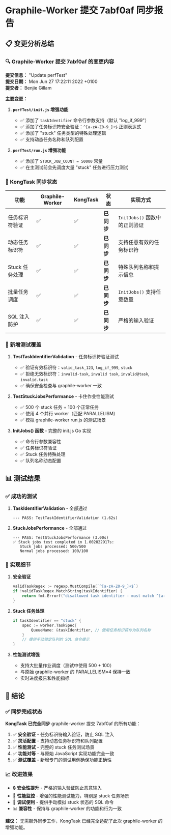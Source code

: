 # Graphile-Worker 提交 7abf0af 同步报告

## 📋 变更分析总结

### 🔍 Graphile-Worker 提交 7abf0af 的变更内容

**提交信息：** "Update perfTest"  
**提交日期：** Mon Jun 27 17:22:11 2022 +0100  
**提交者：** Benjie Gillam

**主要变更：**

1. **`perfTest/init.js` 增强功能**

   - ✅ 添加了 `taskIdentifier` 命令行参数支持（默认 "log_if_999"）
   - ✅ 添加了任务标识符安全验证：`^[a-zA-Z0-9_]+$` 正则表达式
   - ✅ 添加了 "stuck" 任务类型的特殊处理逻辑
   - ✅ 支持动态任务名称和队列配置

2. **`perfTest/run.js` 增强功能**
   - ✅ 添加了 `STUCK_JOB_COUNT = 50000` 常量
   - ✅ 在主测试前会先调度大量 "stuck" 任务进行压力测试

### 🎯 KongTask 同步状态

| 功能           | Graphile-Worker | KongTask | 状态       | 实现方式                      |
| -------------- | --------------- | -------- | ---------- | ----------------------------- |
| 任务标识符验证 | ✅              | ✅       | **已同步** | `InitJobs()` 函数中的正则验证 |
| 动态任务标识符 | ✅              | ✅       | **已同步** | 支持任意有效的任务标识符      |
| Stuck 任务处理 | ✅              | ✅       | **已同步** | 特殊队列名称和提示信息        |
| 批量任务调度   | ✅              | ✅       | **已同步** | `InitJobs()` 支持任意数量     |
| SQL 注入防护   | ✅              | ✅       | **已同步** | 严格的输入验证                |

### 🧪 新增测试覆盖

1. **TestTaskIdentifierValidation** - 任务标识符验证测试

   - ✅ 验证有效标识符：`valid_task_123`, `log_if_999`, `stuck`
   - ✅ 拒绝无效标识符：`invalid-task`, `invalid task`, `invalid@task`, `invalid.task`
   - ✅ 确保安全检查与 graphile-worker 一致

2. **TestStuckJobsPerformance** - 卡住作业性能测试

   - ✅ 500 个 stuck 任务 + 100 个正常任务
   - ✅ 使用 4 个并行 worker（匹配 PARALLELISM）
   - ✅ 模拟 graphile-worker run.js 的测试场景

3. **InitJobs() 函数** - 完整的 init.js Go 实现
   - ✅ 命令行参数兼容性
   - ✅ 任务标识符验证
   - ✅ Stuck 任务特殊处理
   - ✅ 队列名称动态配置

## 📊 测试结果

### ✅ 成功的测试

1. **TaskIdentifierValidation** - 全部通过

   ```
   --- PASS: TestTaskIdentifierValidation (1.62s)
   ```

2. **StuckJobsPerformance** - 全部通过
   ```
   --- PASS: TestStuckJobsPerformance (3.00s)
   ✅ Stuck jobs test completed in 1.002822917s:
      Stuck jobs processed: 500/500
      Normal jobs processed: 100/100
   ```

### 🔧 实现细节

1. **安全验证**

   ```go
   validTaskRegex := regexp.MustCompile(`^[a-zA-Z0-9_]+$`)
   if !validTaskRegex.MatchString(taskIdentifier) {
       return fmt.Errorf("disallowed task identifier - must match ^[a-zA-Z0-9_]+$")
   }
   ```

2. **Stuck 任务处理**

   ```go
   if taskIdentifier == "stuck" {
       spec := worker.TaskSpec{
           QueueName: &taskIdentifier, // 使用任务标识符作为队列名称
       }
       // 提供手动锁定队列的 SQL 命令提示
   }
   ```

3. **性能测试增强**
   - 支持大批量作业调度（测试中使用 500 + 100）
   - 与原始 graphile-worker 的 PARALLELISM=4 保持一致
   - 实时进度报告和性能指标

## 🏁 结论

### ✅ 同步完成状态

**KongTask 已完全同步** graphile-worker 提交 7abf0af 的所有功能：

1. ✅ **安全验证** - 任务标识符输入验证，防止 SQL 注入
2. ✅ **灵活配置** - 支持动态任务标识符和队列配置
3. ✅ **性能测试** - 完整的 stuck 任务测试场景
4. ✅ **功能对等** - 与原始 JavaScript 实现功能完全一致
5. ✅ **测试覆盖** - 新增专门的测试用例确保功能正确性

### 📈 改进效果

- 🔒 **安全性提升** - 严格的输入验证防止恶意输入
- 🚀 **性能监控** - 增强的性能测试能力，特别是 stuck 任务场景
- 🔧 **调试便利** - 提供手动模拟 stuck 状态的 SQL 命令
- 📊 **兼容性** - 保持与 graphile-worker 的功能和行为一致

**建议：** 无需额外同步工作，KongTask 已经完全适配了此次 graphile-worker 的增强功能。
